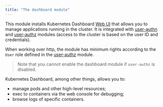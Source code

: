 ```yaml
---
title: "The dashboard module"
---
```


This module installs Kubernetes Dashboard [Web UI](https://github.com/kubernetes/dashboard) that allows you to manage applications running in the cluster. It is integrated with [user-authn](../../modules/150-user-authn/) and [user-authz](../../modules/140-user-authz/) modules (access to the cluster is based on the user ID and credentials).

When working over http, the module has minimum rights according to the `User` role defined in the [user-authz](../../modules/140-user-authz/) module.

> Note that you cannot enable the dashboard module if `user-authz` is disabled.

Kubernetes Dashboard, among other things, allows you to:
- manage pods and other high-level resources;
- exec to containers via the web console for debugging;
- browse logs of specific containers.
